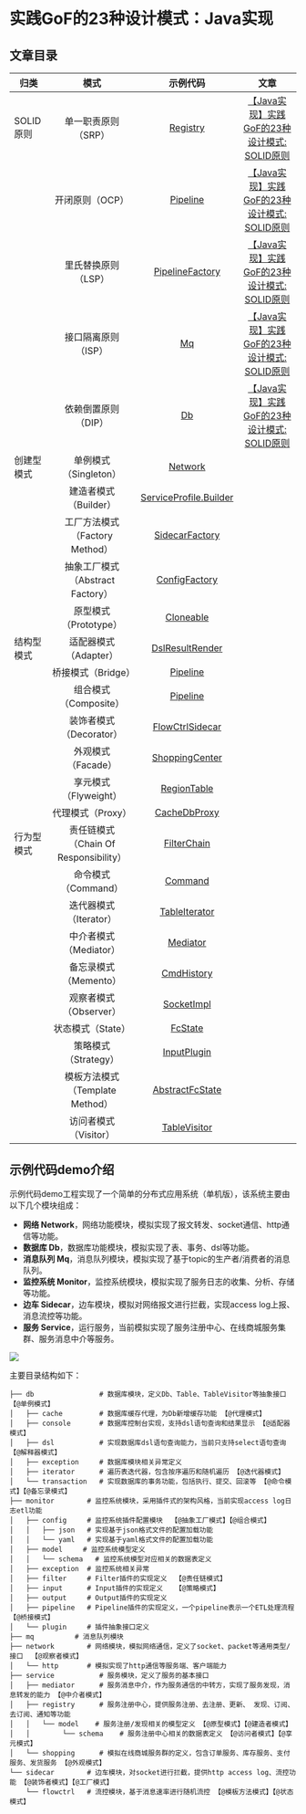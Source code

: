 # 实践GoF的23种设计模式：Java实现

## 文章目录

| 归类       |                 模式                  |                           示例代码                           |                             文章                             |
| ---------- | :-----------------------------------: | :----------------------------------------------------------: | :----------------------------------------------------------: |
| SOLID原则  |          单一职责原则（SRP）          | [Registry](demo/src/main/java/com/yrunz/designpattern/service/registry/Registry.java) | [【Java实现】实践GoF的23种设计模式: SOLID原则](docs/practice_design_pattern__solid_principle.md) |
|            |            开闭原则（OCP）            | [Pipeline](demo/src/main/java/com/yrunz/designpattern/monitor/pipeline/Pipeline.java) | [【Java实现】实践GoF的23种设计模式: SOLID原则](docs/practice_design_pattern__solid_principle.md) |
|            |          里氏替换原则（LSP）          | [PipelineFactory](demo/src/main/java/com/yrunz/designpattern/monitor/pipeline/PipelineFactory.java) | [【Java实现】实践GoF的23种设计模式: SOLID原则](docs/practice_design_pattern__solid_principle.md) |
|            |          接口隔离原则（ISP）          | [Mq](demo/src/main/java/com/yrunz/designpattern/mq/MemoryMq.java) | [【Java实现】实践GoF的23种设计模式: SOLID原则](docs/practice_design_pattern__solid_principle.md) |
|            |          依赖倒置原则（DIP）          | [Db](demo/src/main/java/com/yrunz/designpattern/db/Db.java)  | [【Java实现】实践GoF的23种设计模式: SOLID原则](docs/practice_design_pattern__solid_principle.md) |
| 创建型模式 |         单例模式（Singleton）         | [Network](demo/src/main/java/com/yrunz/designpattern/network/Network.java) |                                                              |
|            |         建造者模式（Builder）         | [ServiceProfile.Builder](demo/src/main/java/com/yrunz/designpattern/service/registry/model/ServiceProfile.java) |                                                              |
|            |    工厂方法模式（Factory Method）     | [SidecarFactory](demo/src/main/java/com/yrunz/designpattern/sidecar/SidecarFactory.java) |                                                              |
|            |   抽象工厂模式（Abstract Factory）    | [ConfigFactory](demo/src/main/java/com/yrunz/designpattern/monitor/config/ConfigFactory.java) |                                                              |
|            |         原型模式（Prototype）         | [Cloneable](demo/src/main/java/com/yrunz/designpattern/service/registry/model/Cloneable.java) |                                                              |
| 结构型模式 |         适配器模式（Adapter）         | [DslResultRender](demo/src/main/java/com/yrunz/designpattern/db/console/DslResultRender.java) |                                                              |
|            |          桥接模式（Bridge）           | [Pipeline](demo/src/main/java/com/yrunz/designpattern/monitor/pipeline/Pipeline.java) |                                                              |
|            |         组合模式（Composite）         | [Pipeline](demo/src/main/java/com/yrunz/designpattern/monitor/pipeline/Pipeline.java) |                                                              |
|            |        装饰者模式（Decorator）        | [FlowCtrlSidecar](demo/src/main/java/com/yrunz/designpattern/sidecar/FlowCtrlSidecar.java) |                                                              |
|            |          外观模式（Facade）           | [ShoppingCenter](demo/src/main/java/com/yrunz/designpattern/service/shopping/ShoppingCenter.java) |                                                              |
|            |         享元模式（Flyweight）         | [RegionTable](demo/src/main/java/com/yrunz/designpattern/service/registry/model/schema/RegionTable.java) |                                                              |
|            |           代理模式（Proxy）           | [CacheDbProxy](demo/src/main/java/com/yrunz/designpattern/db/cache/CacheDbProxy.java) |                                                              |
| 行为型模式 | 责任链模式（Chain Of Responsibility） | [FilterChain](demo/src/main/java/com/yrunz/designpattern/monitor/filter/FilterChain.java) |                                                              |
|            |          命令模式（Command）          | [Command](demo/src/main/java/com/yrunz/designpattern/db/transaction/Command.java) |                                                              |
|            |        迭代器模式（Iterator）         | [TableIterator](demo/src/main/java/com/yrunz/designpattern/db/TableIterator.java) |                                                              |
|            |        中介者模式（Mediator）         | [Mediator](demo/src/main/java/com/yrunz/designpattern/service/mediator/Mediator.java) |                                                              |
|            |         备忘录模式（Memento）         | [CmdHistory](demo/src/main/java/com/yrunz/designpattern/db/transaction/CmdHistory.java) |                                                              |
|            |        观察者模式（Observer）         | [SocketImpl](demo/src/main/java/com/yrunz/designpattern/network/SocketImpl.java) |                                                              |
|            |           状态模式（State）           | [FcState](demo/src/main/java/com/yrunz/designpattern/sidecar/flowctrl/FcState.java) |                                                              |
|            |         策略模式（Strategy）          | [InputPlugin](demo/src/main/java/com/yrunz/designpattern/monitor/input/InputPlugin.java) |                                                              |
|            |    模板方法模式（Template Method）    | [AbstractFcState](demo/src/main/java/com/yrunz/designpattern/sidecar/flowctrl/AbstractFcState.java) |                                                              |
|            |         访问者模式（Visitor）         | [TableVisitor](demo/src/main/java/com/yrunz/designpattern/db/TableVisitor.java) |                                                              |

## 示例代码demo介绍

示例代码demo工程实现了一个简单的分布式应用系统（单机版），该系统主要由以下几个模块组成：

- **网络 Network**，网络功能模块，模拟实现了报文转发、socket通信、http通信等功能。
- **数据库 Db**，数据库功能模块，模拟实现了表、事务、dsl等功能。
- **消息队列 Mq**，消息队列模块，模拟实现了基于topic的生产者/消费者的消息队列。
- **监控系统 Monitor**，监控系统模块，模拟实现了服务日志的收集、分析、存储等功能。
- **边车 Sidecar**，边车模块，模拟对网络报文进行拦截，实现access log上报、消息流控等功能。
- **服务 Service**，运行服务，当前模拟实现了服务注册中心、在线商城服务集群、服务消息中介等服务。

![](https://tva1.sinaimg.cn/large/e6c9d24egy1gzn32jkkduj213g0o00xq.jpg)

主要目录结构如下：

```shell
├── db                # 数据库模块，定义Db、Table、TableVisitor等抽象接口 【@单例模式】
│   ├── cache         # 数据库缓存代理，为Db新增缓存功能 【@代理模式】
│   ├── console       # 数据库控制台实现，支持dsl语句查询和结果显示 【@适配器模式】
│   ├── dsl           # 实现数据库dsl语句查询能力，当前只支持select语句查询 【@解释器模式】
│   ├── exception     # 数据库模块相关异常定义
│   ├── iterator      # 遍历表迭代器，包含按序遍历和随机遍历 【@迭代器模式】
│   └── transaction   # 实现数据库的事务功能，包括执行、提交、回滚等 【@命令模式】【@备忘录模式】
├── monitor        # 监控系统模块，采用插件式的架构风格，当前实现access log日志etl功能
│   ├── config     # 监控系统插件配置模块  【@抽象工厂模式】【@组合模式】
│   │   ├── json   # 实现基于json格式文件的配置加载功能
│   │   └── yaml   # 实现基于yaml格式文件的配置加载功能
│   ├── model     # 监控系统模型定义
│   │   └── schema   # 监控系统模型对应相关的数据表定义
│   ├── exception  # 监控系统相关异常
│   ├── filter     # Filter插件的实现定义  【@责任链模式】
│   ├── input      # Input插件的实现定义   【@策略模式】
│   ├── output     # Output插件的实现定义
│   ├── pipeline   # Pipeline插件的实现定义，一个pipeline表示一个ETL处理流程 【@桥接模式】
│   └── plugin     # 插件抽象接口定义
├── mq          # 消息队列模块
├── network        # 网络模块，模拟网络通信，定义了socket、packet等通用类型/接口  【@观察者模式】
│   └── http       # 模拟实现了http通信等服务端、客户端能力
├── service           # 服务模块，定义了服务的基本接口
│   ├── mediator      # 服务消息中介，作为服务通信的中转方，实现了服务发现，消息转发的能力 【@中介者模式】
│   ├── registry      # 服务注册中心，提供服务注册、去注册、更新、 发现、订阅、去订阅、通知等功能
│   │   └── model    # 服务注册/发现相关的模型定义 【@原型模式】【@建造者模式】
│   │        └── schema    # 服务注册中心相关的数据表定义 【@访问者模式】【@享元模式】
│   └── shopping      # 模拟在线商城服务群的定义，包含订单服务、库存服务、支付服务、发货服务 【@外观模式】
└── sidecar        # 边车模块，对socket进行拦截，提供http access log、流控功能 【@装饰者模式】【@工厂模式】
    └── flowctrl   # 流控模块，基于消息速率进行随机流控 【@模板方法模式】【@状态模式】
```
